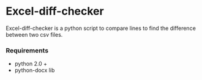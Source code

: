 # Excel-diff-checker
Excel-diff-checker is a python script to compare lines to find the difference between two csv files.

### Requirements
- python 2.0 +
- python-docx lib
